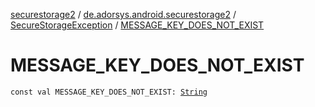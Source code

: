 [securestorage2](../../index.md) / [de.adorsys.android.securestorage2](../index.md) / [SecureStorageException](index.md) / [MESSAGE_KEY_DOES_NOT_EXIST](./-m-e-s-s-a-g-e_-k-e-y_-d-o-e-s_-n-o-t_-e-x-i-s-t.md)

# MESSAGE_KEY_DOES_NOT_EXIST

`const val MESSAGE_KEY_DOES_NOT_EXIST: `[`String`](https://kotlinlang.org/api/latest/jvm/stdlib/kotlin/-string/index.html)